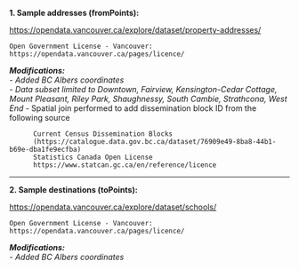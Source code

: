 **1. Sample addresses (fromPoints):**

https://opendata.vancouver.ca/explore/dataset/property-addresses/

    Open Government License - Vancouver:
    https://opendata.vancouver.ca/pages/licence/

***Modifications:**  
    - Added BC Albers coordinates  
    - Data subset limited to Downtown, Fairview, Kensington-Cedar Cottage, Mount Pleasant, Riley Park, Shaughnessy, South Cambie, Strathcona, West End*
    - Spatial join performed to add dissemination block ID from the following source
        
          Current Census Dissemination Blocks
          (https://catalogue.data.gov.bc.ca/dataset/76909e49-8ba8-44b1-b69e-dba1fe9ecfba)
          Statistics Canada Open License
          https://www.statcan.gc.ca/en/reference/licence

---

**2. Sample destinations (toPoints):**

https://opendata.vancouver.ca/explore/dataset/schools/

    Open Government License - Vancouver:
    https://opendata.vancouver.ca/pages/licence/

***Modifications:**  
    - Added BC Albers coordinates*
